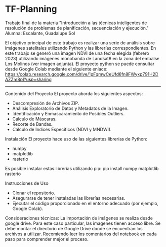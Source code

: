 # TF-Planning
Trabajo final de la materia "Introducción a las técnicas inteligentes de resolución de problemas de planificación, secuenciación y ejecución."
Alumna: Escalante, Guadalupe Sol 


El objetivo principal de este trabajo es realizar una serie de análisis sobre imágenes satelitales utilizando Python y las librerías correspondientes.
En este trabajo se generó una imagen NDVI de una fecha elegida (febrero 2023) utilizando imágenes monobanda de Landsat8 en la zona del embalse Los Molinos (ver imagen adjunta).
El proyecto python se puede consultar desde Google Colab mediante el siguiente enlace: 
https://colab.research.google.com/drive/1pFqmwCeUfd6fn8FWyxp791H2DAZZm8pI?usp=sharing

____________________________________________________________________________________________________________________________________

Contenido del Proyecto
El proyecto aborda los siguientes aspectos:

- Descompresión de Archivos ZIP.
- Análisis Exploratorio de Datos y Metadatos de la Imagen.
- Identificación y Enmascaramiento de Posibles Outliers.
- Cálculo de Máscaras.
- Recorte de Bandas.
- Cálculo de Índices Específicos (NDVI y MNDWI).


Instalación
El proyecto hace uso de las siguientes librerías de Python:
- numpy
- matplotlib
- rasterio

Es posible instalar estas librerías utilizando pip:
pip install numpy matplotlib rasterio


Instrucciones de Uso
- Clonar el repositorio.
- Asegurarse de tener instaladas las librerías necesarias.
- Ejecutar el código proporcionado en el entorno adecuado (por ejemplo, Google Colab).


Consideraciones técnicas: 
La importación de imágenes se realiza desde google drive. Para este caso particular, las imagenes tienen acceso libre. 
Se debe montar el directorio de Google Drive donde se encuentran los archivos a utilizar.
Recomiendo leer los comentarios del notebook en cada paso para comprender mejor el proceso. 




